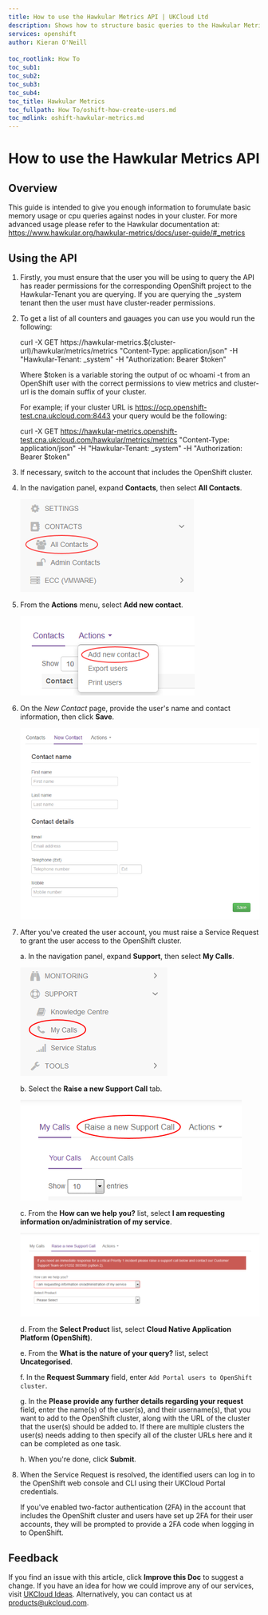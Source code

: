 ```yaml
---
title: How to use the Hawkular Metrics API | UKCloud Ltd
description: Shows how to structure basic queries to the Hawkular Metrics API in order to get resource statistics back
services: openshift
author: Kieran O'Neill

toc_rootlink: How To
toc_sub1: 
toc_sub2:
toc_sub3:
toc_sub4:
toc_title: Hawkular Metrics
toc_fullpath: How To/oshift-how-create-users.md
toc_mdlink: oshift-hawkular-metrics.md
---
```


# How to use the Hawkular Metrics API

## Overview

This guide is intended to give you enough information to forumulate basic memory usage or cpu queries against nodes in your cluster. For more advanced usage please refer to the Hawkular documentation at: https://www.hawkular.org/hawkular-metrics/docs/user-guide/#_metrics

## Using the API

1. Firstly, you must ensure that the user you will be using to query the API has reader permissions for the corresponding OpenShift project to the Hawkular-Tenant you are querying. If you are querying the _system tenant then the user must have cluster-reader permissions.

2. To get a list of all counters and gauages you can use you would run the following:

    curl -X GET https://hawkular-metrics.$(cluster-url)/hawkular/metrics/metrics "Content-Type: application/json" -H "Hawkular-Tenant: _system" -H "Authorization: Bearer $token"
    
    Where $token is a variable storing the output of oc whoami -t from an OpenShift user with the correct permissions to view metrics and cluster-url is the domain suffix of your cluster.
    
    For example; if your cluster URL is https://ocp.openshift-test.cna.ukcloud.com:8443 your query would be the following:
    
    curl -X GET https://hawkular-metrics.openshift-test.cna.ukcloud.com/hawkular/metrics/metrics "Content-Type: application/json" -H "Hawkular-Tenant: _system" -H "Authorization: Bearer $token"


3. If necessary, switch to the account that includes the OpenShift cluster.

3. In the navigation panel, expand **Contacts**, then select **All Contacts**.

    ![All contacts menu option in the UKCloud Portal](images/ptl-menu-all-contacts.png)

4. From the **Actions** menu, select **Add new contact**.

    ![Add new contact menu option](images/ptl-mnu-add-new-contact.png)

5. On the *New Contact* page, provide the user's name and contact information, then click **Save**.

    ![New Contact page](images/ptl-new-contact.png)

6. After you've created the user account, you must raise a Service Request to grant the user access to the OpenShift cluster.

    a. In the navigation panel, expand **Support**, then select **My Calls**.

    ![My Calls menu option in the UKCloud Portal](images/ptl_mnu-my-calls.png)

    b. Select the **Raise a new Support Call** tab.

    ![Raise a new Support Call tab](images/ptl-tab-new-ticket.png)

    c. From the **How can we help you?** list, select **I am requesting information on/administration of my service**.

    ![Raise a Service Request](images/ptl-my-calls-request.png)

    d. From the **Select Product** list, select **Cloud Native Application Platform (OpenShift)**.

    e. From the **What is the nature of your query?** list, select **Uncategorised**.

    f. In the **Request Summary** field, enter `Add Portal users to OpenShift cluster`.

    g. In the **Please provide any further details regarding your request** field, enter the name(s) of the user(s), and their username(s), that you want to add to the OpenShift cluster, along with the URL of the cluster that the user(s) should be added to. If there are multiple clusters the user(s) needs adding to then specify all of the cluster URLs here and it can be completed as one task.

    h. When you're done, click **Submit**.

7. When the Service Request is resolved, the identified users can log in to the OpenShift web console and CLI using their UKCloud Portal credentials.

    If you've enabled two-factor authentication (2FA) in the account that includes the OpenShift cluster and users have set up 2FA for their user accounts, they will be prompted to provide a 2FA code when logging in to OpenShift.

## Feedback

If you find an issue with this article, click **Improve this Doc** to suggest a change. If you have an idea for how we could improve any of our services, visit [UKCloud Ideas](https://ideas.ukcloud.com). Alternatively, you can contact us at <products@ukcloud.com>.
